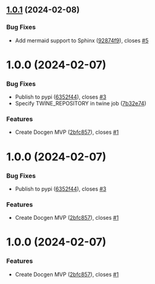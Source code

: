 ## [1.0.1](https://gitlab.com/pagekey/libs/pagekey-docgen/compare/1.0.0...1.0.1) (2024-02-08)


### Bug Fixes

* Add mermaid support to Sphinx ([92874f9](https://gitlab.com/pagekey/libs/pagekey-docgen/commit/92874f970df36da37a7dda544cf078738c797dab)), closes [#5](https://gitlab.com/pagekey/libs/pagekey-docgen/issues/5)

# 1.0.0 (2024-02-07)


### Bug Fixes

* Publish to pypi ([6352f44](https://gitlab.com/pagekey/libs/pagekey-docgen/commit/6352f4490fa8bb03ffa4984857cbe6d10ef90cd7)), closes [#3](https://gitlab.com/pagekey/libs/pagekey-docgen/issues/3)
* Specify TWINE_REPOSITORY in twine job ([7b32e74](https://gitlab.com/pagekey/libs/pagekey-docgen/commit/7b32e746a34ec906a7995f25ca302d407da55008))


### Features

* Create Docgen MVP ([2bfc857](https://gitlab.com/pagekey/libs/pagekey-docgen/commit/2bfc857e3e94918fae5101f203eeae788c7f3c34)), closes [#1](https://gitlab.com/pagekey/libs/pagekey-docgen/issues/1)

# 1.0.0 (2024-02-07)


### Bug Fixes

* Publish to pypi ([6352f44](https://gitlab.com/pagekey/libs/pagekey-docgen/commit/6352f4490fa8bb03ffa4984857cbe6d10ef90cd7)), closes [#3](https://gitlab.com/pagekey/libs/pagekey-docgen/issues/3)


### Features

* Create Docgen MVP ([2bfc857](https://gitlab.com/pagekey/libs/pagekey-docgen/commit/2bfc857e3e94918fae5101f203eeae788c7f3c34)), closes [#1](https://gitlab.com/pagekey/libs/pagekey-docgen/issues/1)

# 1.0.0 (2024-02-07)


### Features

* Create Docgen MVP ([2bfc857](https://gitlab.com/pagekey/libs/pagekey-docgen/commit/2bfc857e3e94918fae5101f203eeae788c7f3c34)), closes [#1](https://gitlab.com/pagekey/libs/pagekey-docgen/issues/1)
